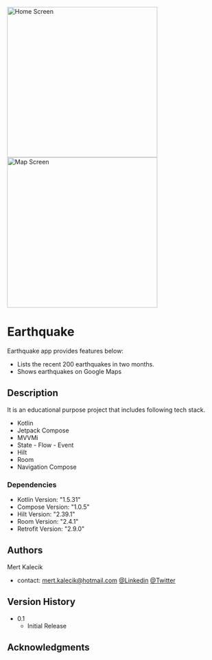 <p float="left">
<img width="350" alt="Home Screen" src="https://user-images.githubusercontent.com/38656031/152658766-c0816a56-3a03-49c8-83e8-09f6bd448444.png">
<img width="350" alt="Map Screen" src="https://user-images.githubusercontent.com/38656031/152658657-2cf1f489-30f2-4344-8062-37105417c73f.png">
</p>   

# Earthquake

Earthquake app provides features below:
* Lists the recent 200 earthquakes in two months.
* Shows earthquakes on Google Maps

## Description

It is an educational purpose project that includes following tech stack.
* Kotlin
* Jetpack Compose
* MVVMi
* State - Flow - Event
* Hilt
* Room
* Navigation Compose


### Dependencies
* Kotlin Version: "1.5.31"
* Compose Version: "1.0.5"
* Hilt Version: "2.39.1"
* Room Version: "2.4.1"
* Retrofit Version: "2.9.0" 

## Authors

Mert Kalecik
* contact: mert.kalecik@hotmail.com
[@Linkedin](https://www.linkedin.com/in/mert-kalecik-129202b5)
[@Twitter](https://twitter.com/mertkalecik)

## Version History

* 0.1
    * Initial Release

## Acknowledgments
